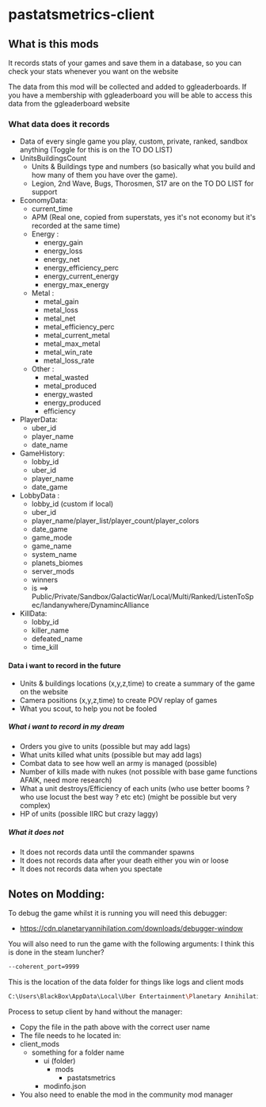 # pastatsmetrics-client

## What is this mods
It records stats of your games and save them in a database, so you can check your stats whenever you want on the website

The data from this mod will be collected and added to ggleaderboards. If you have a membership with ggleaderboard you will be able to access this data from the ggleaderboard website

### What data does it records
- Data of every single game you play, custom, private, ranked, sandbox anything (Toggle for this is on the TO DO LIST)
- UnitsBuildingsCount
	- Units & Buildings type and numbers (so basically what you build and how many of them you have over the game).
	- Legion, 2nd Wave, Bugs, Thorosmen, S17 are on the TO DO LIST for support
- EconomyData:
	- current_time
	- APM (Real one, copied from superstats, yes it's not economy but it's recorded at the same time)
	- Energy :
		- energy_gain
		- energy_loss
		- energy_net
		- energy_efficiency_perc
		- energy_current_energy
		- energy_max_energy
	- Metal :
		- metal_gain
		- metal_loss
		- metal_net
		- metal_efficiency_perc
		- metal_current_metal
		- metal_max_metal
		- metal_win_rate
		- metal_loss_rate
	- Other :
		- metal_wasted
		- metal_produced
		- energy_wasted
		- energy_produced
		- efficiency
- PlayerData:
	- uber_id
	- player_name
	- date_name
- GameHistory:
	- lobby_id
	- uber_id
	- player_name
	- date_game
- LobbyData :
	- lobby_id (custom if local)
	- uber_id
	- player_name/player_list/player_count/player_colors
	- date_game
	- game_mode
	- game_name
	- system_name
	- planets_biomes
	- server_mods
	- winners
	- is ==> Public/Private/Sandbox/GalacticWar/Local/Multi/Ranked/ListenToSpec/landanywhere/DynamincAlliance
- KillData:
	- lobby_id
	- killer_name
	- defeated_name
	- time_kill

#### Data i want to record in the future
- Units & buildings locations (x,y,z,time) to create a summary of the game on the website
- Camera positions (x,y,z,time) to create POV replay of games
- What you scout, to help you not be fooled

##### What i want to record in my dream
- Orders you give to units (possible but may add lags)
- What units killed what units (possible but may add lags)
- Combat data to see how well an army is managed (possible)
- Number of kills made with nukes (not possible with base game functions AFAIK, need more research)
- What a unit destroys/Efficiency of each units (who use better booms ? who use locust the best way ? etc etc) (might be possible but very complex)
- HP of units (possible IIRC but crazy laggy)

##### What it does not
- It does not records data until the commander spawns
- It does not records data after your death either you win or loose
- It does not records data when you spectate

## Notes on Modding:
To debug the game whilst it is running you will need this debugger:
- https://cdn.planetaryannihilation.com/downloads/debugger-window

You will also need to run the game with the following arguments:
I think this is done in the steam luncher?
``` bash
--coherent_port=9999
```


This is the location of the data folder for things like logs and client mods
``` bash
C:\Users\BlackBox\AppData\Local\Uber Entertainment\Planetary Annihilation
```

Process to setup client by hand without the manager:
- Copy the file in the path above with the correct user name
- The file needs to he located in:
- client_mods
    - something for a folder name
        - ui (folder)
            - mods
                -  pastatsmetrics
        - modinfo.json
- You also need to enable the mod in the community mod manager

